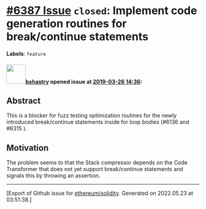 # [\#6387 Issue](https://github.com/ethereum/solidity/issues/6387) `closed`: Implement code generation routines for break/continue statements
**Labels**: `feature`


#### <img src="https://avatars.githubusercontent.com/u/2388185?v=4" width="50">[bshastry](https://github.com/bshastry) opened issue at [2019-03-26 14:36](https://github.com/ethereum/solidity/issues/6387):

## Abstract

This is a blocker for fuzz testing optimization routines for the newly introduced break/continue statements inside for loop bodies (#6136 and #6315 ).

## Motivation

The problem seems to that the Stack compressor depends on the Code Transformer that does not yet support break/continue statements and signals this by throwing an assertion.




-------------------------------------------------------------------------------



[Export of Github issue for [ethereum/solidity](https://github.com/ethereum/solidity). Generated on 2022.05.23 at 03:51:38.]
